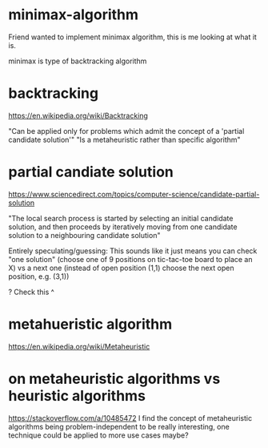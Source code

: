 # minimax-algorithm
Friend wanted to implement minimax algorithm, this is me looking at what it is.

minimax is type of backtracking algorithm

# backtracking
https://en.wikipedia.org/wiki/Backtracking

"Can be applied only for problems which admit the concept of a 'partial candidate solution'"
"Is a metaheuristic rather than specific algorithm"

# partial candiate solution
https://www.sciencedirect.com/topics/computer-science/candidate-partial-solution

"The local search process is started by selecting an initial candidate solution, and then proceeds by iteratively moving from one candidate solution to a neighbouring candidate solution"

Entirely speculating/guessing:
This sounds like it just means you can check "one solution" (choose one of 9 positions on tic-tac-toe board to place an X) vs a next one (instead of open position (1,1) choose the next open position, e.g. (3,1))

? Check this ^

# metahueristic algorithm
https://en.wikipedia.org/wiki/Metaheuristic

# on metaheuristic algorithms vs heuristic algorithms
https://stackoverflow.com/a/10485472
I find the concept of metaheuristic algorithms being problem-independent to be really interesting, one technique could be applied to more use cases maybe?



